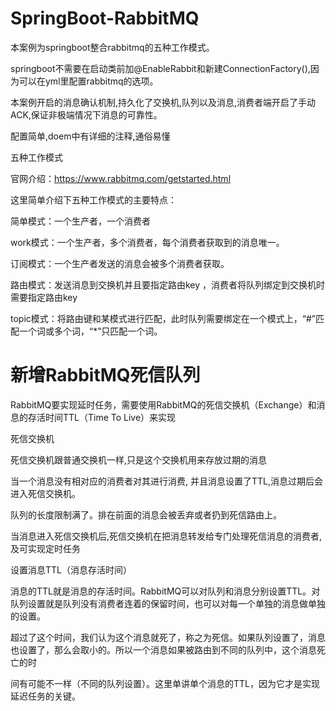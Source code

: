 # SpringBoot-RabbitMQ
本案例为springboot整合rabbitmq的五种工作模式。

springboot不需要在启动类前加@EnableRabbit和新建ConnectionFactory(),因为可以在yml里配置rabbitmq的选项。

本案例开启的消息确认机制,持久化了交换机,队列以及消息,消费者端开启了手动ACK,保证非极端情况下消息的可靠性。

配置简单,doem中有详细的注释,通俗易懂

五种工作模式

官网介绍：https://www.rabbitmq.com/getstarted.html

这里简单介绍下五种工作模式的主要特点：

简单模式：一个生产者，一个消费者

work模式：一个生产者，多个消费者，每个消费者获取到的消息唯一。

订阅模式：一个生产者发送的消息会被多个消费者获取。

路由模式：发送消息到交换机并且要指定路由key ，消费者将队列绑定到交换机时需要指定路由key

topic模式：将路由键和某模式进行匹配，此时队列需要绑定在一个模式上，“#”匹配一个词或多个词，“*”只匹配一个词。

# 新增RabbitMQ死信队列

RabbitMQ要实现延时任务，需要使用RabbitMQ的死信交换机（Exchange）和消息的存活时间TTL（Time To Live）来实现

死信交换机

死信交换机跟普通交换机一样,只是这个交换机用来存放过期的消息

当一个消息没有相对应的消费者对其进行消费, 并且消息设置了TTL,消息过期后会进入死信交换机。

队列的长度限制满了。排在前面的消息会被丢弃或者扔到死信路由上。

当消息进入死信交换机后,死信交换机在把消息转发给专门处理死信消息的消费者,及可实现定时任务

设置消息TTL（消息存活时间）

消息的TTL就是消息的存活时间。RabbitMQ可以对队列和消息分别设置TTL。对队列设置就是队列没有消费者连着的保留时间，也可以对每一个单独的消息做单独的设置。

超过了这个时间，我们认为这个消息就死了，称之为死信。如果队列设置了，消息也设置了，那么会取小的。所以一个消息如果被路由到不同的队列中，这个消息死亡的时

间有可能不一样（不同的队列设置）。这里单讲单个消息的TTL，因为它才是实现延迟任务的关键。
